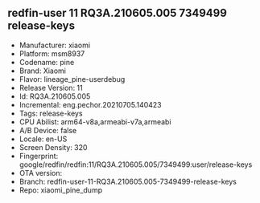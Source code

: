 ## redfin-user 11 RQ3A.210605.005 7349499 release-keys
- Manufacturer: xiaomi
- Platform: msm8937
- Codename: pine
- Brand: Xiaomi
- Flavor: lineage_pine-userdebug
- Release Version: 11
- Id: RQ3A.210605.005
- Incremental: eng.pechor.20210705.140423
- Tags: release-keys
- CPU Abilist: arm64-v8a,armeabi-v7a,armeabi
- A/B Device: false
- Locale: en-US
- Screen Density: 320
- Fingerprint: google/redfin/redfin:11/RQ3A.210605.005/7349499:user/release-keys
- OTA version: 
- Branch: redfin-user-11-RQ3A.210605.005-7349499-release-keys
- Repo: xiaomi_pine_dump

